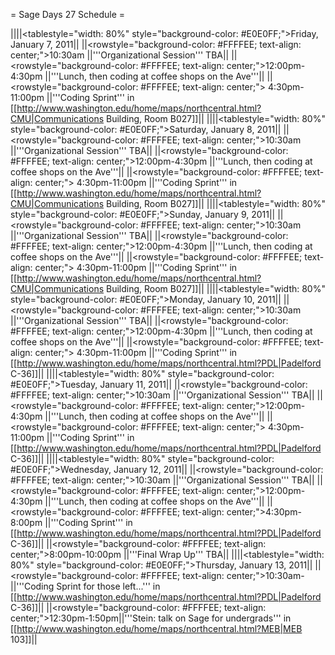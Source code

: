 = Sage Days 27 Schedule =


||||<tablestyle="width: 80%" style="background-color: #E0E0FF;">Friday, January 7, 2011||
||<rowstyle="background-color: #FFFFEE; text-align: center;">10:30am  ||'''Organizational Session''' TBA||
||<rowstyle="background-color: #FFFFEE; text-align: center;">12:00pm-4:30pm  ||'''Lunch, then coding at coffee shops on the Ave'''||
||<rowstyle="background-color: #FFFFEE; text-align: center;"> 4:30pm-11:00pm  ||'''Coding Sprint''' in  [[http://www.washington.edu/home/maps/northcentral.html?CMU|Communications Building, Room B027]]||
||||<tablestyle="width: 80%" style="background-color: #E0E0FF;">Saturday, January 8, 2011||
||<rowstyle="background-color: #FFFFEE; text-align: center;">10:30am  ||'''Organizational Session''' TBA||
||<rowstyle="background-color: #FFFFEE; text-align: center;">12:00pm-4:30pm  ||'''Lunch, then coding at coffee shops on the Ave'''||
||<rowstyle="background-color: #FFFFEE; text-align: center;"> 4:30pm-11:00pm  ||'''Coding Sprint''' in  [[http://www.washington.edu/home/maps/northcentral.html?CMU|Communications Building, Room B027]]||
||||<tablestyle="width: 80%" style="background-color: #E0E0FF;">Sunday, January 9, 2011||
||<rowstyle="background-color: #FFFFEE; text-align: center;">10:30am  ||'''Organizational Session''' TBA||
||<rowstyle="background-color: #FFFFEE; text-align: center;">12:00pm-4:30pm  ||'''Lunch, then coding at coffee shops on the Ave'''||
||<rowstyle="background-color: #FFFFEE; text-align: center;"> 4:30pm-11:00pm  ||'''Coding Sprint''' in  [[http://www.washington.edu/home/maps/northcentral.html?CMU|Communications Building, Room B027]]||
||||<tablestyle="width: 80%" style="background-color: #E0E0FF;">Monday, January 10, 2011||
||<rowstyle="background-color: #FFFFEE; text-align: center;">10:30am  ||'''Organizational Session''' TBA||
||<rowstyle="background-color: #FFFFEE; text-align: center;">12:00pm-4:30pm  ||'''Lunch, then coding at coffee shops on the Ave'''||
||<rowstyle="background-color: #FFFFEE; text-align: center;"> 4:30pm-11:00pm  ||'''Coding Sprint''' in [[http://www.washington.edu/home/maps/northcentral.html?PDL|Padelford C-36]]||
||||<tablestyle="width: 80%" style="background-color: #E0E0FF;">Tuesday, January 11, 2011||
||<rowstyle="background-color: #FFFFEE; text-align: center;">10:30am  ||'''Organizational Session''' TBA||
||<rowstyle="background-color: #FFFFEE; text-align: center;">12:00pm-4:30pm  ||'''Lunch, then coding at coffee shops on the Ave'''||
||<rowstyle="background-color: #FFFFEE; text-align: center;"> 4:30pm-11:00pm  ||'''Coding Sprint''' in [[http://www.washington.edu/home/maps/northcentral.html?PDL|Padelford C-36]]||
||||<tablestyle="width: 80%" style="background-color: #E0E0FF;">Wednesday, January 12, 2011||
||<rowstyle="background-color: #FFFFEE; text-align: center;">10:30am  ||'''Organizational Session''' TBA||
||<rowstyle="background-color: #FFFFEE; text-align: center;">12:00pm-4:30pm  ||'''Lunch, then coding at coffee shops on the Ave'''||
||<rowstyle="background-color: #FFFFEE; text-align: center;">4:30pm-8:00pm  ||'''Coding Sprint''' in [[http://www.washington.edu/home/maps/northcentral.html?PDL|Padelford C-36]]||
||<rowstyle="background-color: #FFFFEE; text-align: center;">8:00pm-10:00pm  ||'''Final Wrap Up''' TBA||
||||<tablestyle="width: 80%" style="background-color: #E0E0FF;">Thursday, January 13, 2011||
||<rowstyle="background-color: #FFFFEE; text-align: center;">10:30am-||'''Coding Sprint for those left...''' in [[http://www.washington.edu/home/maps/northcentral.html?PDL|Padelford C-36]]||
||<rowstyle="background-color: #FFFFEE; text-align: center;">12:30pm-1:50pm||'''Stein: talk on Sage for undergrads''' in [[http://www.washington.edu/home/maps/northcentral.html?MEB|MEB 103]]||
